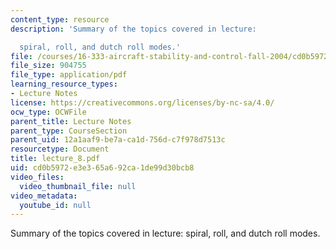 ```yaml
---
content_type: resource
description: 'Summary of the topics covered in lecture:

  spiral, roll, and dutch roll modes.'
file: /courses/16-333-aircraft-stability-and-control-fall-2004/cd0b5972e3e365a692ca1de99d30bcb8_lecture_8.pdf
file_size: 904755
file_type: application/pdf
learning_resource_types:
- Lecture Notes
license: https://creativecommons.org/licenses/by-nc-sa/4.0/
ocw_type: OCWFile
parent_title: Lecture Notes
parent_type: CourseSection
parent_uid: 12a1aaf9-be7a-ca1d-756d-c7f978d7513c
resourcetype: Document
title: lecture_8.pdf
uid: cd0b5972-e3e3-65a6-92ca-1de99d30bcb8
video_files:
  video_thumbnail_file: null
video_metadata:
  youtube_id: null
---
```

Summary of the topics covered in lecture:
spiral, roll, and dutch roll modes.